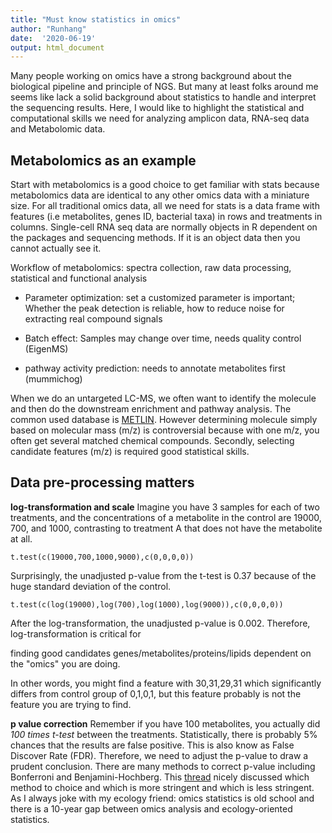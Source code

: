 ```yaml
---
title: "Must know statistics in omics"
author: "Runhang"
date:  '2020-06-19'
output: html_document
---
```



  Many people working on omics have a strong background about the biological
pipeline and principle of NGS. But many at least folks around me seems like lack a
solid background about statistics to handle and interpret the sequencing results.
Here, I would like to highlight the statistical and computational skills we need
for analyzing amplicon data, RNA-seq data and Metabolomic data.


## Metabolomics as an example

Start with metabolomics is a good choice to get familiar with stats because metabolomics data are identical to any other omics data with a miniature size. For all traditional omics data, all we need for stats is a data frame with features (i.e metabolites, genes ID, bacterial taxa) in rows and treatments in columns. Single-cell RNA seq data are normally objects in R dependent on the packages and sequencing methods. If it is an object data then you cannot actually see it.

Workflow of metabolomics: spectra collection, raw data processing, statistical and functional analysis

- Parameter optimization: set a customized parameter is important;
Whether the peak detection is reliable, how to reduce noise for extracting real
compound signals

- Batch effect: Samples may change over time, needs quality control (EigenMS)

- pathway activity prediction: needs to annotate metabolites first (mummichog)

When we do an untargeted LC-MS, we often want to identify the molecule and then do
the downstream enrichment and pathway analysis. The common used database is [METLIN](https://metlin.scripps.edu/landing_page.php?pgcontent=mainPage). However determining molecule simply based on molecular mass (m/z)
is controversial because with one m/z, you often get several matched chemical compounds.
Secondly, selecting candidate features (m/z) is required good statistical skills.

## Data pre-processing matters

**log-transformation and scale**
Imagine you have 3 samples for each of two treatments, and the concentrations of a metabolite in the control are 19000,
700, and 1000, contrasting to treatment A that does not have the metabolite at all.

```
t.test(c(19000,700,1000,9000),c(0,0,0,0))
```
Surprisingly, the unadjusted p-value from the t-test is 0.37 because of the huge standard deviation of the control.

```
t.test(c(log(19000),log(700),log(1000),log(9000)),c(0,0,0,0))
```

After the log-transformation, the unadjusted p-value  is 0.002. Therefore, log-transformation is critical for

finding good candidates genes/metabolites/proteins/lipids dependent on the "omics" you are doing.

In other words, you might find a feature with 30,31,29,31 which significantly differs from control group
of 0,1,0,1, but this feature probably is not the feature you are trying to find.

**p value correction**
Remember if you have 100 metabolites, you actually did *100 times t-test* between the treatments. Statistically, there is probably 5%
chances that the results are false positive. This is also know as False Discover Rate (FDR). Therefore, we need to adjust the p-value
to draw a prudent conclusion. There are many methods to correct p-value including Bonferroni and Benjamini-Hochberg. This [thread](https://www.researchgate.net/post/What_is_your_prefered_p-value_correction_for_multiple_tests) nicely
discussed which method to choice and which is more stringent and which is less stringent. As I always joke with my ecology friend: omics statistics is old school and there is a 10-year gap between omics analysis and ecology-oriented statistics.
